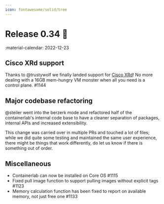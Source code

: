 ```yaml
---
icon: fontawesome/solid/tree
---
```


# Release 0.34 :christmas_tree:

:material-calendar: 2022-12-23

## Cisco XRd support

Thanks to @trustywolf we finally landed support for [Cisco XRd](../manual/kinds/xrd.md)! No more dealing with a 16GB mem-hungry VM monster when all you need is a control plane. #1144

## Major codebase refactoring

@steiler went into the berzerk mode and refactored half of the containerlab's internal code base to have a cleaner separation of packages, internal APIs and increased extensibility.

This change was carried over in multiple PRs and touched a lot of files; while we did quite some testing and maintained the same user experience, there might be things that work differently, do let us know if there is something out of order.

## Miscellaneous

* Containerlab can now be installed on Core OS #1115
* Fixed pull image function to support pulling images without explicit tags #1123
* Memory calculation function has been fixed to report on available memory, not just free one #1133
